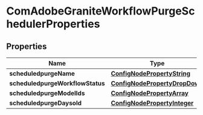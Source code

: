

# ComAdobeGraniteWorkflowPurgeSchedulerProperties

## Properties

Name | Type | Description | Notes
------------ | ------------- | ------------- | -------------
**scheduledpurgeName** | [**ConfigNodePropertyString**](ConfigNodePropertyString.md) |  |  [optional]
**scheduledpurgeWorkflowStatus** | [**ConfigNodePropertyDropDown**](ConfigNodePropertyDropDown.md) |  |  [optional]
**scheduledpurgeModelIds** | [**ConfigNodePropertyArray**](ConfigNodePropertyArray.md) |  |  [optional]
**scheduledpurgeDaysold** | [**ConfigNodePropertyInteger**](ConfigNodePropertyInteger.md) |  |  [optional]



